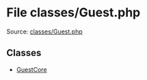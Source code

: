 File classes/Guest.php
=========

Source: [classes/Guest.php](https://github.com/PrestaShop/PrestaShop/blob/1.5.0.17/classes/Guest.php)


Classes
-------

* [GuestCore](class.GuestCore.md)

